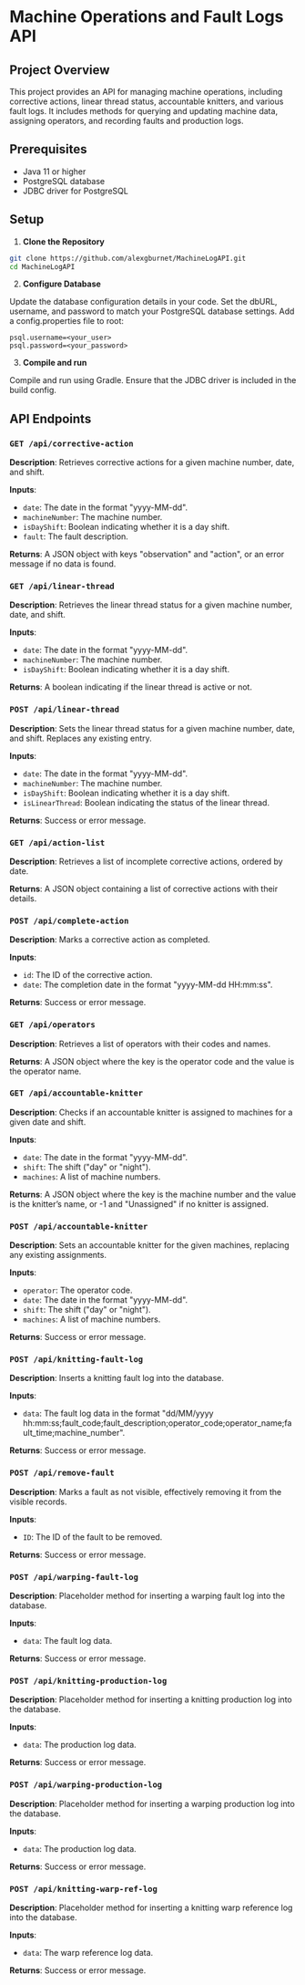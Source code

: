 # Machine Operations and Fault Logs API

## Project Overview

This project provides an API for managing machine operations, including corrective actions, linear thread status, accountable knitters, and various fault logs. It includes methods for querying and updating machine data, assigning operators, and recording faults and production logs.

## Prerequisites

- Java 11 or higher
- PostgreSQL database
- JDBC driver for PostgreSQL

## Setup

1. **Clone the Repository**

```bash
git clone https://github.com/alexgburnet/MachineLogAPI.git
cd MachineLogAPI
```

2. **Configure Database**

Update the database configuration details in your code. Set the dbURL, username, and password to match your PostgreSQL database settings.
Add a config.properties file to root:

```config
psql.username=<your_user>
psql.password=<your_password>
```

3. **Compile and run**

Compile and run using Gradle. Ensure that the JDBC driver is included in the build config.

## API Endpoints

### `GET /api/corrective-action`

**Description**: Retrieves corrective actions for a given machine number, date, and shift.

**Inputs**:

- `date`: The date in the format "yyyy-MM-dd".
- `machineNumber`: The machine number.
- `isDayShift`: Boolean indicating whether it is a day shift.
- `fault`: The fault description.

**Returns**: A JSON object with keys "observation" and "action", or an error message if no data is found.

### `GET /api/linear-thread`

**Description**: Retrieves the linear thread status for a given machine number, date, and shift.

**Inputs**:

- `date`: The date in the format "yyyy-MM-dd".
- `machineNumber`: The machine number.
- `isDayShift`: Boolean indicating whether it is a day shift.

**Returns**: A boolean indicating if the linear thread is active or not.

### `POST /api/linear-thread`

**Description**: Sets the linear thread status for a given machine number, date, and shift. Replaces any existing entry.

**Inputs**:

- `date`: The date in the format "yyyy-MM-dd".
- `machineNumber`: The machine number.
- `isDayShift`: Boolean indicating whether it is a day shift.
- `isLinearThread`: Boolean indicating the status of the linear thread.

**Returns**: Success or error message.

### `GET /api/action-list`

**Description**: Retrieves a list of incomplete corrective actions, ordered by date.

**Returns**: A JSON object containing a list of corrective actions with their details.

### `POST /api/complete-action`

**Description**: Marks a corrective action as completed.

**Inputs**:

- `id`: The ID of the corrective action.
- `date`: The completion date in the format "yyyy-MM-dd HH:mm:ss".

**Returns**: Success or error message.

### `GET /api/operators`

**Description**: Retrieves a list of operators with their codes and names.

**Returns**: A JSON object where the key is the operator code and the value is the operator name.

### `GET /api/accountable-knitter`

**Description**: Checks if an accountable knitter is assigned to machines for a given date and shift.

**Inputs**:

- `date`: The date in the format "yyyy-MM-dd".
- `shift`: The shift ("day" or "night").
- `machines`: A list of machine numbers.

**Returns**: A JSON object where the key is the machine number and the value is the knitter’s name, or -1 and "Unassigned" if no knitter is assigned.

### `POST /api/accountable-knitter`

**Description**: Sets an accountable knitter for the given machines, replacing any existing assignments.

**Inputs**:

- `operator`: The operator code.
- `date`: The date in the format "yyyy-MM-dd".
- `shift`: The shift ("day" or "night").
- `machines`: A list of machine numbers.

**Returns**: Success or error message.

### `POST /api/knitting-fault-log`

**Description**: Inserts a knitting fault log into the database.

**Inputs**:

- `data`: The fault log data in the format "dd/MM/yyyy hh:mm:ss;fault_code;fault_description;operator_code;operator_name;fault_time;machine_number".

**Returns**: Success or error message.

### `POST /api/remove-fault`

**Description**: Marks a fault as not visible, effectively removing it from the visible records.

**Inputs**:

- `ID`: The ID of the fault to be removed.

**Returns**: Success or error message.

### `POST /api/warping-fault-log`

**Description**: Placeholder method for inserting a warping fault log into the database.

**Inputs**:

- `data`: The fault log data.

**Returns**: Success or error message.

### `POST /api/knitting-production-log`

**Description**: Placeholder method for inserting a knitting production log into the database.

**Inputs**:

- `data`: The production log data.

**Returns**: Success or error message.

### `POST /api/warping-production-log`

**Description**: Placeholder method for inserting a warping production log into the database.

**Inputs**:

- `data`: The production log data.

**Returns**: Success or error message.

### `POST /api/knitting-warp-ref-log`

**Description**: Placeholder method for inserting a knitting warp reference log into the database.

**Inputs**:

- `data`: The warp reference log data.

**Returns**: Success or error message.
